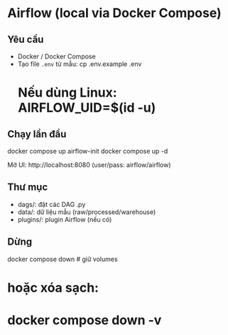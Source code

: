 # Airflow (local via Docker Compose)

## Yêu cầu
- Docker / Docker Compose
- Tạo file `.env` từ mẫu:
  cp .env.example .env
  # Nếu dùng Linux: AIRFLOW_UID=$(id -u)

## Chạy lần đầu
docker compose up airflow-init
docker compose up -d

Mở UI: http://localhost:8080  (user/pass: airflow/airflow)

## Thư mục
- dags/: đặt các DAG .py
- data/: dữ liệu mẫu (raw/processed/warehouse)
- plugins/: plugin Airflow (nếu có)

## Dừng
docker compose down   # giữ volumes
# hoặc xóa sạch:
# docker compose down -v
